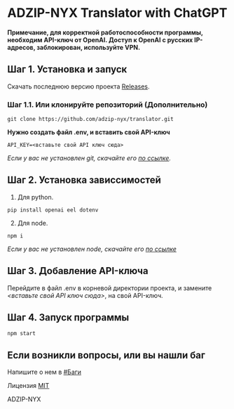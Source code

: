 # ADZIP-NYX Translator with ChatGPT

**Примечание, для корректной работоспособности программы, необходим API-ключ от OpenAI.
Доступ к OpenAI с русских IP-адресов, заблокирован, используйте VPN.**

## Шаг 1. Установка и запуск

Скачать последнюю версию проекта [Releases](https://github.com/adzip-nyx/translator/releases/tag/Release).

### Шаг 1.1. Или клонируйте репозиторий (Дополнительно)

```
git clone https://github.com/adzip-nyx/translator.git
```
**Нужно создать файл .env, и вставить свой API-ключ**

```
API_KEY=<вставьте свой API ключ сюда>
```

*Если у вас не установлен git, скачайте его [по ссылке](https://git-scm.com/download/win).*

## Шаг 2. Установка зависсимостей

1. Для python.
```
pip install openai eel dotenv
```
2. Для node.
```
npm i
```

*Если у вас не установлен node, скачайте его [по ссылке](https://nodejs.org/en/download/current)*

## Шаг 3. Добавление API-ключа

Перейдите в файл .env в корневой директории проекта, и замените *<вставьте свой API ключ сюда>*, на свой API-ключ.

## Шаг 4. Запуск программы

```
npm start
```

## Если возникли вопросы, или вы нашли баг

Напишите о нем в [#Баги](https://github.com/adzip-nyx/translator/issues/1)

Лицензия [MIT](LICENSE)

ADZIP-NYX